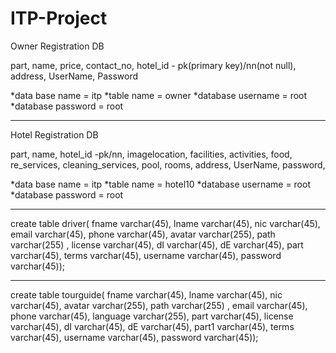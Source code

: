 # ITP-Project

Owner Registration DB

part,
name,
price,
contact_no,
hotel_id  - pk(primary key)/nn(not null),
address,
UserName,
Password



*data base name = itp
*table name = owner
*database username = root
*database password = root

-----------------------------

Hotel Registration DB

part,
name,
hotel_id -pk/nn,
imagelocation,
facilities,
activities,
food,
re_services,
cleaning_services,
pool,
rooms,
address,
UserName,
password,



*data base name = itp
*table name = hotel10
*database username = root
*database password = root


--------------------------------------------------------------

create table driver(
	  fname varchar(45),
    lname varchar(45),
    nic varchar(45),
    email varchar(45),
    phone varchar(45),
	  avatar varchar(255),
    path varchar(255) ,
    license varchar(45),
    dI varchar(45),
    dE varchar(45),
    part varchar(45),
    terms varchar(45),
    username varchar(45),
    password varchar(45));
    
-------------------------------------------

create table tourguide(
	  fname varchar(45),
    lname varchar(45),
    nic varchar(45),
    avatar varchar(255),
    path varchar(255) ,
    email varchar(45),
    phone varchar(45),
	  language varchar(255),
    part varchar(45),
    license varchar(45),
    dI varchar(45),
    dE varchar(45),
    part1 varchar(45),
    terms varchar(45),
    username varchar(45),
    password varchar(45));
    

    
